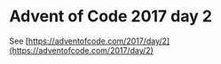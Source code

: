 # Advent of Code 2017 day 2

See [https://adventofcode.com/2017/day/2](https://adventofcode.com/2017/day/2)
